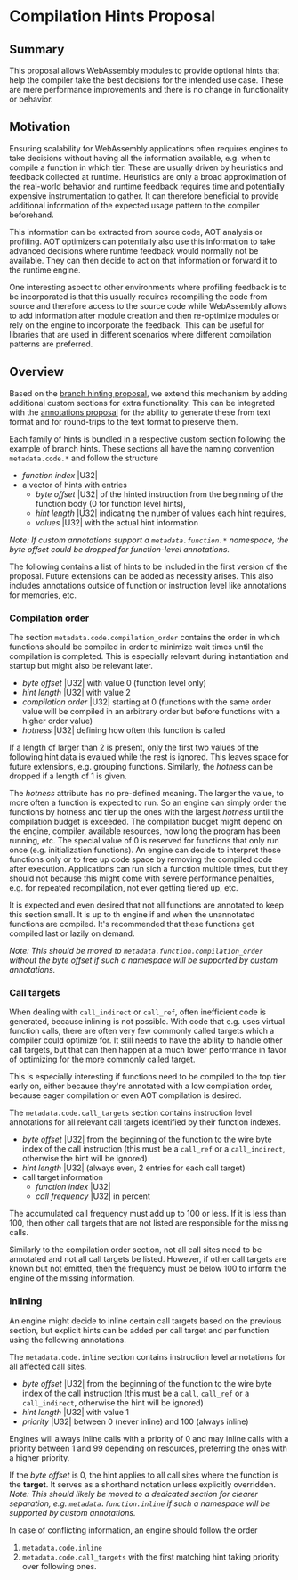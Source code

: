# Compilation Hints Proposal

## Summary

This proposal allows WebAssembly modules to provide optional hints that help the compiler take the best decisions for the intended use case. These are mere performance improvements and there is no change in functionality or behavior.


## Motivation

Ensuring scalability for WebAssembly applications often requires engines to take decisions without having all the information available, e.g. when to compile a function in which tier. These are usually driven by heuristics and feedback collected at runtime. Heuristics are only a broad approximation of the real-world behavior and runtime feedback requires time and potentially expensive instrumentation to gather. It can therefore beneficial to provide additional information of the expected usage pattern to the compiler beforehand.

This information can be extracted from source code, AOT analysis or profiling. AOT optimizers can potentially also use this information to take advanced decisions where runtime feedback would normally not be available. They can then decide to act on that information or forward it to the runtime engine.

One interesting aspect to other environments where profiling feedback is to be incorporated is that this usually requires recompiling the code from source and therefore access to the source code while WebAssembly allows to add information after module creation and then re-optimize modules or rely on the engine to incorporate the feedback. This can be useful for libraries that are used in different scenarios where different compilation patterns are preferred.


## Overview

Based on the [branch hinting proposal](https://github.com/WebAssembly/branch-hinting), we extend this mechanism by adding additional custom sections for extra functionality. This can be integrated with the [annotations proposal](https://github.com/WebAssembly/annotations) for the ability to generate these from text format and for round-trips to the text format to preserve them.

Each family of hints is bundled in a respective custom section following the example of branch hints. These sections all have the naming convention `metadata.code.*` and follow the structure
  * *function index* |U32|
  * a vector of hints with entries
    * *byte offset* |U32| of the hinted instruction from the beginning of the function body (0 for function level hints),
    * *hint length* |U32| indicating the number of values each hint requires,
    * *values* |U32| with the actual hint information

*Note: If custom annotations support a `metadata.function.*` namespace, the byte offset could be dropped for function-level annotations.*

The following contains a list of hints to be included in the first version of the proposal. Future extensions can be added as necessity arises. This also includes annotations outside of function or instruction level like annotations for memories, etc.


### Compilation order

The section `metadata.code.compilation_order` contains the order in which functions should be compiled in order to minimize wait times until the compilation is completed. This is especially relevant during instantiation and startup but might also be relevant later.
  * *byte offset* |U32| with value 0 (function level only)
  * *hint length* |U32| with value 2
  * *compilation order* |U32| starting at 0 (functions with the same order value will be compiled in an arbitrary order but before functions with a higher order value)
  * *hotness* |U32| defining how often this function is called

If a length of larger than 2 is present, only the first two values of the following hint data is evalued while the rest is ignored. This leaves space for future extensions, e.g. grouping functions. Similarly, the *hotness* can be dropped if a length of 1 is given.

The *hotness* attribute has no pre-defined meaning. The larger the value, to more often a function is expected to run. So an engine can simply order the functions by hotness and tier up the ones with the largest *hotness* until the compilation budget is exceeded. The compilation budget might depend on the engine, compiler, available resources, how long the program has been running, etc. The special value of 0 is reserved for functions that only run once (e.g. initialization functions). An engine can decide to interpret those functions only or to free up code space by removing the compiled code after execution. Applications can run sich a function multiple times, but they should not because this might come with severe performance penalties, e.g. for repeated recompilation, not ever getting tiered up, etc.

It is expected and even desired that not all functions are annotated to keep this section small. It is up to th engine if and when the unannotated functions are compiled. It's recommended that these functions get compiled last or lazily on demand.

*Note: This should be moved to `metadata.function.compilation_order` without the byte offset if such a namespace will be supported by custom annotations.*


### Call targets

When dealing with `call_indirect` or `call_ref`, often inefficient code is generated, because inlining is not possible. With code that e.g. uses virtual function calls, there are often very few commonly called targets which a compiler could optimize for. It still needs to have the ability to handle other call targets, but that can then happen at a much lower performance in favor of optimizing for the more commonly called target.

This is especially interesting if functions need to be compiled to the top tier early on, either because they're annotated with a low compilation order, because eager compilation or even AOT compilation is desired.

The `metadata.code.call_targets` section contains instruction level annotations for all relevant call targets identified by their function indexes.
  * *byte offset* |U32| from the beginning of the function to the wire byte index of the call instruction (this must be a `call_ref` or a `call_indirect`, otherwise the hint will be ignored)
  * *hint length* |U32| (always even, 2 entries for each call target)
  * call target information
    * *function index* |U32|
    * *call frequency* |U32| in percent

The accumulated call frequency must add up to 100 or less. If it is less than 100, then other call targets that are not listed are responsible for the missing calls.

Similarly to the compilation order section, not all call sites need to be annotated and not all call targets be listed. However, if other call targets are known but not emitted, then the frequency must be below 100 to inform the engine of the missing information.


### Inlining

An engine might decide to inline certain call targets based on the previous section, but explicit hints can be added per call target and per function using the following annotations.

The `metadata.code.inline` section contains instruction level annotations for all affected call sites.
  * *byte offset* |U32| from the beginning of the function to the wire byte index of the call instruction (this must be a `call`, `call_ref` or a `call_indirect`, otherwise the hint will be ignored)
  * *hint length* |U32| with value 1
  * *priority* |U32| between 0 (never inline) and 100 (always inline)

Engines will always inline calls with a priority of 0 and may inline calls with a priority between 1 and 99 depending on resources, preferring the ones with a higher priority.

If the *byte offset* is 0, the hint applies to all call sites where the function is the **target**. It serves as a shorthand notation unless explicitly overridden. *Note: This should likely be moved to a dedicated section for clearer separation, e.g. `metadata.function.inline` if such a namespace will be supported by custom annotations.*

In case of conflicting information, an engine should follow the order
  1. `metadata.code.inline`
  2. `metadata.code.call_targets`
with the first matching hint taking priority over following ones.

